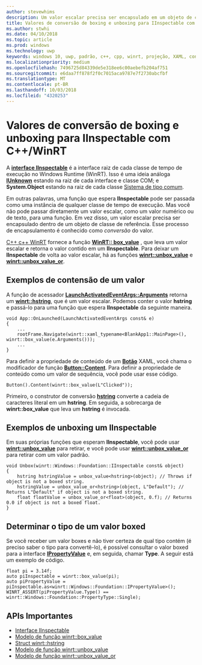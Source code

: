 ```yaml
---
author: stevewhims
description: Um valor escalar precisa ser encapsulado em um objeto de classe de referência antes de ser passado para uma função que espera **IInspectable**. Esse processo de encapsulamento é conhecido como *conversão* do valor.
title: Valores de conversão de boxing e unboxing para IInspectable com C++/WinRT
ms.author: stwhi
ms.date: 04/10/2018
ms.topic: article
ms.prod: windows
ms.technology: uwp
keywords: windows 10, uwp, padrão, c++, cpp, winrt, projeção, XAML, controle, boxing, escalar, valor
ms.localizationpriority: medium
ms.openlocfilehash: 7496725d84339de5e318ee6c00aebefb204af751
ms.sourcegitcommit: e6daa7ff878f2f0c7015aca9787e7f2730abcfbf
ms.translationtype: MT
ms.contentlocale: pt-BR
ms.lasthandoff: 10/03/2018
ms.locfileid: "4320253"
---
```

# <a name="boxing-and-unboxing-scalar-values-to-iinspectable-with-cwinrt"></a>Valores de conversão de boxing e unboxing para IInspectable com C++/WinRT
 
A [**interface IInspectable**](/windows/desktop/api/inspectable/nn-inspectable-iinspectable) é a interface raiz de cada classe de tempo de execução no Windows Runtime (WinRT). Isso é uma ideia análoga [**IUnknown**](https://msdn.microsoft.com/library/windows/desktop/ms680509) estando na raiz de cada interface e classe COM; e **System.Object** estando na raiz de cada classe [Sistema de tipo comum](https://docs.microsoft.com/dotnet/standard/base-types/common-type-system).

Em outras palavras, uma função que espera **IInspectable** pode ser passada como uma instância de qualquer classe de tempo de execução. Mas você não pode passar diretamente um valor escalar, como um valor numérico ou de texto, para uma função. Em vez disso, um valor escalar precisa ser encapsulado dentro de um objeto de classe de referência. Esse processo de encapsulamento é conhecido como *conversão* do valor.

[C++ c++ WinRT](/windows/uwp/cpp-and-winrt-apis/intro-to-using-cpp-with-winrt) fornece a função [**WinRT:: box_value**](/uwp/cpp-ref-for-winrt/box-value) , que leva um valor escalar e retorna o valor contido em um **IInspectable**. Para deixar um **IInspectable** de volta ao valor escalar, há as funções [**winrt::unbox_value**](/uwp/cpp-ref-for-winrt/unbox-value) e [**winrt::unbox_value_or**](/uwp/cpp-ref-for-winrt/unbox-value-or).

## <a name="examples-of-boxing-a-value"></a>Exemplos de contensão de um valor
A função de acessador [**LaunchActivatedEventArgs::Arguments**](/uwp/api/windows.applicationmodel.activation.launchactivatedeventargs.Arguments) retorna um [**winrt::hstring**](/uwp/cpp-ref-for-winrt/hstring), que é um valor escalar. Podemos conter o valor **hstring** e passá-lo para uma função que espera **IInspectable** da seguinte maneira.

```cppwinrt
void App::OnLaunched(LaunchActivatedEventArgs const& e)
{
    ...
    rootFrame.Navigate(winrt::xaml_typename<BlankApp1::MainPage>(), winrt::box_value(e.Arguments()));
    ...
}
```

Para definir a propriedade de conteúdo de um [**Botão**](/uwp/api/windows.ui.xaml.controls.button) XAML, você chama o modificador de função [**Button::Content**](/uwp/api/windows.ui.xaml.controls.contentcontrol.content?). Para definir a propriedade de conteúdo como um valor de sequência, você pode usar esse código.

```cppwinrt
Button().Content(winrt::box_value(L"Clicked"));
```

Primeiro, o construtor de conversão [**hstring**](/uwp/cpp-ref-for-winrt/hstring) converte a cadeia de caracteres literal em um **hstring**. Em seguida, a sobrecarga de **winrt::box_value** que leva um **hstring** é invocada.

## <a name="examples-of-unboxing-an-iinspectable"></a>Exemplos de unboxing um IInspectable
Em suas próprias funções que esperam **IInspectable**, você pode usar [**winrt::unbox_value**](/uwp/cpp-ref-for-winrt/unbox-value) para retirar, e você pode usar [**winrt::unbox_value_or**](/uwp/cpp-ref-for-winrt/unbox-value-or) para retirar com um valor padrão.

```cppwinrt
void Unbox(winrt::Windows::Foundation::IInspectable const& object)
{
    hstring hstringValue = unbox_value<hstring>(object); // Throws if object is not a boxed string.
    hstringValue = unbox_value_or<hstring>(object, L"Default"); // Returns L"Default" if object is not a boxed string.
    float floatValue = unbox_value_or<float>(object, 0.f); // Returns 0.0 if object is not a boxed float.
}
```

## <a name="determine-the-type-of-a-boxed-value"></a>Determinar o tipo de um valor boxed
Se você receber um valor boxes e não tiver certeza de qual tipo contém (é preciso saber o tipo para convertê-lo), é possível consultar o valor boxed para a interface [**IPropertyValue**](/uwp/api/windows.foundation.ipropertyvalue) e, em seguida, chamar **Type**. A seguir está um exemplo de código.

```cppwinrt
float pi = 3.14f;
auto piInspectable = winrt::box_value(pi);
auto piPropertyValue = piInspectable.as<winrt::Windows::Foundation::IPropertyValue>();
WINRT_ASSERT(piPropertyValue.Type() == winrt::Windows::Foundation::PropertyType::Single);
```

## <a name="important-apis"></a>APIs Importantes
* [Interface IInspectable](/windows/desktop/api/inspectable/nn-inspectable-iinspectable)
* [Modelo de função winrt::box_value](/uwp/cpp-ref-for-winrt/box-value)
* [Struct winrt::hstring](/uwp/cpp-ref-for-winrt/hstring)
* [Modelo de função winrt::unbox_value](/uwp/cpp-ref-for-winrt/unbox-value)
* [Modelo de função winrt::unbox_value_or](/uwp/cpp-ref-for-winrt/unbox-value-or)
